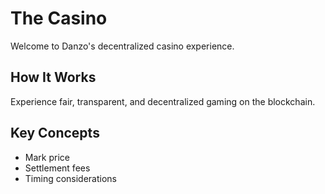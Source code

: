 # The Casino

Welcome to Danzo's decentralized casino experience.

## How It Works

Experience fair, transparent, and decentralized gaming on the blockchain.

## Key Concepts

- Mark price
- Settlement fees
- Timing considerations
